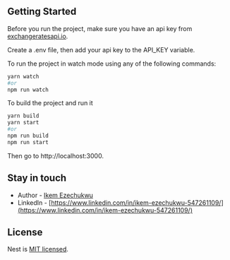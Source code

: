 ## Getting Started
Before you run the project, make sure you have an api key from [exchangeratesapi.io](https://exchangeratesapi.io).

Create a .env file, then add your api key to the API_KEY variable.

To run the project in watch mode using any of the following commands:

```bash
yarn watch
#or
npm run watch
```

To build the project and run it

```bash
yarn build
yarn start
#or
npm run build
npm run start
```

Then go to http://localhost:3000.

## Stay in touch

- Author - [Ikem Ezechukwu](ikem.ezechukwu@outlook.com)
- LinkedIn - [https://www.linkedin.com/in/ikem-ezechukwu-547261109/](https://www.linkedin.com/in/ikem-ezechukwu-547261109/)


## License

Nest is [MIT licensed](LICENSE).